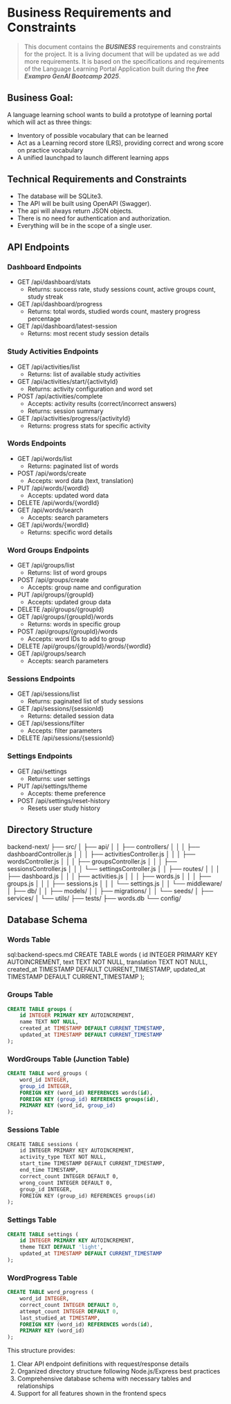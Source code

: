 # Business Requirements and Constraints

> This document contains the ***BUSINESS*** requirements and constraints for the project. It is a living document that will be updated as we add more requirements. It is based on the specifications and requirements of the Language Learning Portal Application built during the ***free Exampro GenAI Bootcamp 2025***.

## Business Goal:

A language learning school wants to build a prototype of learning portal which will act as three things:
- Inventory of possible vocabulary that can be learned
- Act as a  Learning record store (LRS), providing correct and wrong score on practice vocabulary
- A unified launchpad to launch different learning apps


## Technical Requirements and Constraints

- The database will be SQLite3.
- The API will be built using OpenAPI (Swagger).
- The api will always return JSON objects.
- There is no need for authentication and authorization.
- Everything will be in the scope of a single user.


## API Endpoints

### Dashboard Endpoints
- GET /api/dashboard/stats
  - Returns: success rate, study sessions count, active groups count, study streak
- GET /api/dashboard/progress
  - Returns: total words, studied words count, mastery progress percentage
- GET /api/dashboard/latest-session
  - Returns: most recent study session details

### Study Activities Endpoints
- GET /api/activities/list
  - Returns: list of available study activities
- GET /api/activities/start/{activityId}
  - Returns: activity configuration and word set
- POST /api/activities/complete
  - Accepts: activity results (correct/incorrect answers)
  - Returns: session summary
- GET /api/activities/progress/{activityId}
  - Returns: progress stats for specific activity

### Words Endpoints
- GET /api/words/list
  - Returns: paginated list of words
- POST /api/words/create
  - Accepts: word data (text, translation)
- PUT /api/words/{wordId}
  - Accepts: updated word data
- DELETE /api/words/{wordId}
- GET /api/words/search
  - Accepts: search parameters
- GET /api/words/{wordId}
  - Returns: specific word details

### Word Groups Endpoints
- GET /api/groups/list
  - Returns: list of word groups
- POST /api/groups/create
  - Accepts: group name and configuration
- PUT /api/groups/{groupId}
  - Accepts: updated group data
- DELETE /api/groups/{groupId}
- GET /api/groups/{groupId}/words
  - Returns: words in specific group
- POST /api/groups/{groupId}/words
  - Accepts: word IDs to add to group
- DELETE /api/groups/{groupId}/words/{wordId}
- GET /api/groups/search
  - Accepts: search parameters

### Sessions Endpoints
- GET /api/sessions/list
  - Returns: paginated list of study sessions
- GET /api/sessions/{sessionId}
  - Returns: detailed session data
- GET /api/sessions/filter
  - Accepts: filter parameters
- DELETE /api/sessions/{sessionId}

### Settings Endpoints
- GET /api/settings
  - Returns: user settings
- PUT /api/settings/theme
  - Accepts: theme preference
- POST /api/settings/reset-history
  - Resets user study history


## Directory Structure

backend-next/
├── src/
│ ├── api/
│ │ ├── controllers/
│ │ │ ├── dashboardController.js
│ │ │ ├── activitiesController.js
│ │ │ ├── wordsController.js
│ │ │ ├── groupsController.js
│ │ │ ├── sessionsController.js
│ │ │ └── settingsController.js
│ │ ├── routes/
│ │ │ ├── dashboard.js
│ │ │ ├── activities.js
│ │ │ ├── words.js
│ │ │ ├── groups.js
│ │ │ ├── sessions.js
│ │ │ └── settings.js
│ │ └── middleware/
│ ├── db/
│ │ ├── models/
│ │ ├── migrations/
│ │ └── seeds/
│ ├── services/
│ └── utils/
├── tests/
├── words.db
└── config/


## Database Schema

### Words Table

sql:backend-specs.md
CREATE TABLE words (
id INTEGER PRIMARY KEY AUTOINCREMENT,
text TEXT NOT NULL,
translation TEXT NOT NULL,
created_at TIMESTAMP DEFAULT CURRENT_TIMESTAMP,
updated_at TIMESTAMP DEFAULT CURRENT_TIMESTAMP
);

### Groups Table
```sql
CREATE TABLE groups (
    id INTEGER PRIMARY KEY AUTOINCREMENT,
    name TEXT NOT NULL,
    created_at TIMESTAMP DEFAULT CURRENT_TIMESTAMP,
    updated_at TIMESTAMP DEFAULT CURRENT_TIMESTAMP
);
```

### WordGroups Table (Junction Table)
```sql
CREATE TABLE word_groups (
    word_id INTEGER,
    group_id INTEGER,
    FOREIGN KEY (word_id) REFERENCES words(id),
    FOREIGN KEY (group_id) REFERENCES groups(id),
    PRIMARY KEY (word_id, group_id)
);
```

### Sessions Table
```sql:backend-specs.md
CREATE TABLE sessions (
    id INTEGER PRIMARY KEY AUTOINCREMENT,
    activity_type TEXT NOT NULL,
    start_time TIMESTAMP DEFAULT CURRENT_TIMESTAMP,
    end_time TIMESTAMP,
    correct_count INTEGER DEFAULT 0,
    wrong_count INTEGER DEFAULT 0,
    group_id INTEGER,
    FOREIGN KEY (group_id) REFERENCES groups(id)
);
```

### Settings Table
```sql
CREATE TABLE settings (
    id INTEGER PRIMARY KEY AUTOINCREMENT,
    theme TEXT DEFAULT 'light',
    updated_at TIMESTAMP DEFAULT CURRENT_TIMESTAMP
);
```

### WordProgress Table
```sql
CREATE TABLE word_progress (
    word_id INTEGER,
    correct_count INTEGER DEFAULT 0,
    attempt_count INTEGER DEFAULT 0,
    last_studied_at TIMESTAMP,
    FOREIGN KEY (word_id) REFERENCES words(id),
    PRIMARY KEY (word_id)
);
```

This structure provides:
1. Clear API endpoint definitions with request/response details
2. Organized directory structure following Node.js/Express best practices
3. Comprehensive database schema with necessary tables and relationships
4. Support for all features shown in the frontend specs